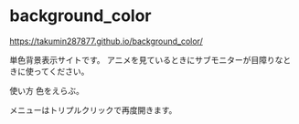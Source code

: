 # background_color

https://takumin287877.github.io/background_color/

単色背景表示サイトです。
アニメを見ているときにサブモニターが目障りなときに使ってください。

使い方
色をえらぶ。

メニューはトリプルクリックで再度開きます。
